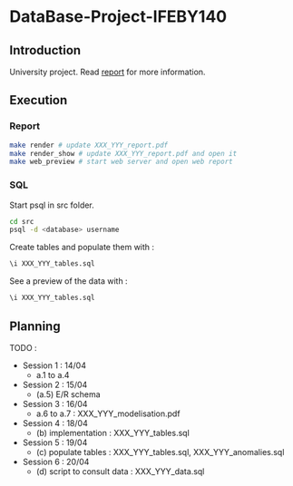 # DataBase-Project-IFEBY140

## Introduction

University project.
Read [report](XXX_YYY_report.pdf) for more information.

## Execution

### Report
```bash
make render # update XXX_YYY_report.pdf
make render_show # update XXX_YYY_report.pdf and open it
make web_preview # start web server and open web report
```

### SQL

Start psql in src folder.
```bash
cd src
psql -d <database> username
```

Create tables and populate them with :
```sql
\i XXX_YYY_tables.sql
```

See a preview of the data with :
```sql
\i XXX_YYY_tables.sql
```

## Planning

TODO :
- Session 1 : 14/04
    - a.1 to a.4
- Session 2 : 15/04
    - (a.5) E/R schema
- Session 3 : 16/04
    - a.6 to a.7 : XXX_YYY_modelisation.pdf
- Session 4 : 18/04
    - (b) implementation : XXX_YYY_tables.sql
- Session 5 : 19/04
    - (c) populate tables : XXX_YYY_tables.sql, XXX_YYY_anomalies.sql
- Session 6 : 20/04
    - (d) script to consult data : XXX_YYY_data.sql